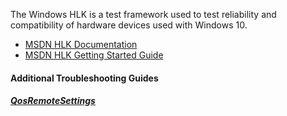 The Windows HLK is a test framework used to test reliability and compatibility of hardware devices used with Windows 10.
* [MSDN HLK Documentation](https://msdn.microsoft.com/en-us/library/windows/hardware/dn930814.aspx)
* [MSDN HLK Getting Started Guide](https://msdn.microsoft.com/en-us/library/windows/hardware/dn915002.aspx)

#### Additional Troubleshooting Guides
##### [QosRemoteSettings](qosremotesettings.md)